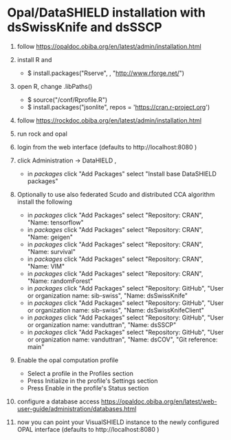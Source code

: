 # Opal/DataSHIELD installation with dsSwissKnife and dsSSCP

1. follow https://opaldoc.obiba.org/en/latest/admin/installation.html

2. install R and 
   * $ install.packages("Rserve", , "http://www.rforge.net/")

3. open R, change .libPaths()
   * $ source("<rock-home>/conf/Rprofile.R")
   * $ install.packages("jsonlite", repos = 'https://cran.r-project.org')

4. follow https://rockdoc.obiba.org/en/latest/admin/installation.html

5. run rock and opal

6. login from the web interface (defaults to http://localhost:8080 )

7. click Administration -> DataHIELD , 
   * in *packages* click "Add Packages" select "Install base DataSHIELD packages"

8. Optionally to use also federated Scudo and distributed CCA algorithm install the following
   * in *packages* click "Add Packages" select "Repository: CRAN", "Name: tensorflow"
   * in *packages* click "Add Packages" select "Repository: CRAN", "Name: geigen"
   * in *packages* click "Add Packages" select "Repository: CRAN", "Name: survival"
   * in *packages* click "Add Packages" select "Repository: CRAN", "Name: VIM"
   * in *packages* click "Add Packages" select "Repository: CRAN", "Name: randomForest"
   * in *packages* click "Add Packages" select "Repository: GitHub", "User or organization name: sib-swiss", "Name: dsSwissKnife"
   * in *packages* click "Add Packages" select "Repository: GitHub", "User or organization name: sib-swiss", "Name: dsSwissKnifeClient"
   * in *packages* click "Add Packages" select "Repository: GitHub", "User or organization name: vanduttran", "Name: dsSSCP"
   * in *packages* click "Add Packages" select "Repository: GitHub", "User or organization name: vanduttran", "Name: dsCOV", "Git reference: main"

9. Enable the opal computation profile
   * Select a profile in the Profiles section
   * Press Initialize in the profile's Settings section
   * Press Enable in the profile's Status section

10. configure a database access 
   https://opaldoc.obiba.org/en/latest/web-user-guide/administration/databases.html

11. now you can point your VisualSHIELD instance to the newly configured OPAL interface (defaults to http://localhost:8080 )
